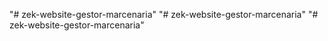 "# zek-website-gestor-marcenaria" 
"# zek-website-gestor-marcenaria" 
"# zek-website-gestor-marcenaria" 
